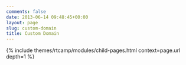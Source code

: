 ```yaml
---
comments: false
date: 2013-06-14 09:48:45+00:00
layout: page
slug: custom-domain
title: Custom Domain
---
```


{% include themes/rtcamp/modules/child-pages.html context=page.url depth=1 %}
